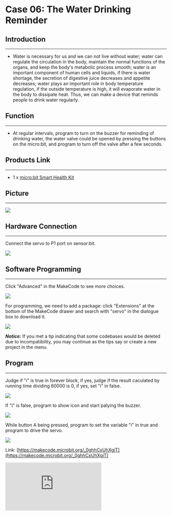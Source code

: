 # Case 06: The Water Drinking Reminder


##  Introduction
---

- Water is necessary for us and we can not live without water; water can regulate the circulation in the body, maintain the normal functions of the organs, and keep the body's metabolic process smooth; water is an important component of human cells and liquids, if there is water shortage,  the secretion of digestive juice decreases and appetite decreases; water plays an important role in body temperature regulation, if the outside temperature is high, it will evaporate water in the body to dissipate heat. Thus, we can make a device that reminds people to drink water regularly.

## Function
---

- At regular intervals, program to turn on the buzzer for reminding of drinking water, the water valve could be opened by pressing the buttons on the micro:bit, and program to turn off the valve after a few seconds.

## Products Link
---
- 1 x [micro:bit Smart Health Kit](https://shop.elecfreaks.com/products/elecfreaks-micro-bit-smart-health-kit-without-micro-bit-board?_pos=1&_sid=2b45d49aa&_ss=r)

## Picture
---
![](https://wiki-media-ef.oss-cn-hongkong.aliyuncs.com/i18n/en/docusaurus-plugin-content-docs/current/microbit/wisdom-life/microbit-smart-health-kit/images/microbit-Smart-Health-Kit-case-01-02.png)

## Hardware Connection
---

Connect the servo to P1 port on sensor:bit.

![](https://wiki-media-ef.oss-cn-hongkong.aliyuncs.com/i18n/en/docusaurus-plugin-content-docs/current/microbit/wisdom-life/microbit-smart-health-kit/images/microbit-Smart-Health-Kit-case-06-03.png)

## Software Programming

---

Click "Advanced" in the MakeCode to see more choices.

![](https://wiki-media-ef.oss-cn-hongkong.aliyuncs.com/i18n/en/docusaurus-plugin-content-docs/current/microbit/wisdom-life/microbit-smart-health-kit/images/microbit-Smart-Health-Kit-case-01-04.png)



For programming, we need to add a package: click "Extensions" at the bottom of the MakeCode drawer and search with "servo" in the dialogue box to download it.

![](https://wiki-media-ef.oss-cn-hongkong.aliyuncs.com/i18n/en/docusaurus-plugin-content-docs/current/microbit/wisdom-life/microbit-smart-health-kit/images/microbit-Smart-Health-Kit-case-01-06.png)

***Notice:*** If you met a tip indicating that some codebases would be deleted due to incompatibility, you may continue as the tips say or create a new project in the menu.

## Program

---
Judge if "i" is true in forever block, if yes, judge if the result caculated by running time dividing 60000 is 0, if yes, set "i" in false.

![](https://wiki-media-ef.oss-cn-hongkong.aliyuncs.com/i18n/en/docusaurus-plugin-content-docs/current/microbit/wisdom-life/microbit-smart-health-kit/images/microbit-Smart-Health-Kit-case-06-07.png)

If "i" is false, program to show icon and start palying the buzzer.

![](https://wiki-media-ef.oss-cn-hongkong.aliyuncs.com/i18n/en/docusaurus-plugin-content-docs/current/microbit/wisdom-life/microbit-smart-health-kit/images/microbit-Smart-Health-Kit-case-06-08.png)

While button A being pressed, program to set the variable "i" in true and program to drive the servo.

![](https://wiki-media-ef.oss-cn-hongkong.aliyuncs.com/i18n/en/docusaurus-plugin-content-docs/current/microbit/wisdom-life/microbit-smart-health-kit/images/microbit-Smart-Health-Kit-case-06-09.png)




Link: [https://makecode.microbit.org/_0ghhCxUhXgjT](https://makecode.microbit.org/_0ghhCxUhXgjT)

<div
    style={{
        position: 'relative',
        paddingBottom: '60%',
        overflow: 'hidden',
    }}
>
    <iframe
        src="https://makecode.microbit.org/_0ghhCxUhXgjT"
        frameborder="0"
        sandbox="allow-popups allow-forms allow-scripts allow-same-origin"
        style={{
            position: 'absolute',
            width: '100%',
            height: '100%',
        }}
    />
</div>


## Result
---
- Program to play the buzzer for reminding of drinking water every minute, and program to control the water valve through the buttons on the micro:bit and shut the valve for some time.
